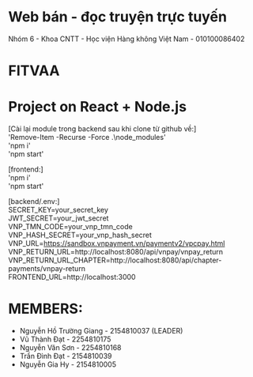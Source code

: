 # Web bán - đọc truyện trực tuyến
Nhóm 6 - Khoa CNTT - Học viện Hàng không Việt Nam - 010100086402
# FITVAA  
# Project on React + Node.js
[Cài lại module trong backend sau khi clone từ github về:]  
'Remove-Item -Recurse -Force .\node_modules'  
'npm i'  
'npm start'  

[frontend:]  
'npm i'  
'npm start'  
  
[backend/.env:]   
SECRET_KEY=your_secret_key  
JWT_SECRET=your_jwt_secret  
VNP_TMN_CODE=your_vnp_tmn_code  
VNP_HASH_SECRET=your_vnp_hash_secret  
VNP_URL=https://sandbox.vnpayment.vn/paymentv2/vpcpay.html  
VNP_RETURN_URL=http://localhost:8080/api/vnpay/vnpay_return  
VNP_RETURN_URL_CHAPTER=http://localhost:8080/api/chapter-payments/vnpay-return  
FRONTEND_URL=http://localhost:3000  
  
# MEMBERS:
- Nguyễn Hồ Trường Giang - 2154810037 (LEADER)  
- Vũ Thành Đạt - 2254810175  
- Nguyễn Văn Sơn - 2254810168  
- Trần Đình Đạt - 2154810039  
- Nguyễn Gia Hy - 2154810005
